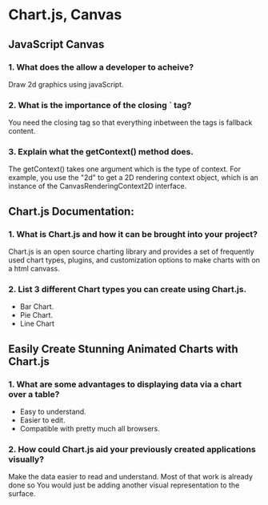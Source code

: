 # Chart.js, Canvas

## JavaScript Canvas

### 1. What does the <canvas> allow a developer to acheive?
Draw 2d graphics using javaScript.

### 2. What is the importance of the closing `</canvas> tag?
You need the closing tag so that everything inbetween the tags is fallback content.

### 3. Explain what the getContext() method does.
The getContext() takes one argument which is the type of context. For example, you use the "2d" to get a 2D rendering context object, which is an instance of the CanvasRenderingContext2D interface.

## Chart.js Documentation:

### 1. What is Chart.js and how it can be brought into your project?
Chart.js is an open source charting library and provides a set of frequently used chart types, plugins, and customization options to make charts with on a html canvass.

### 2. List 3 different Chart types you can create using Chart.js.
- Bar Chart.
- Pie Chart.
- Line Chart

## Easily Create Stunning Animated Charts with Chart.js

### 1. What are some advantages to displaying data via a chart over a table?
- Easy to understand.
- Easier to edit.
- Compatible with pretty much all browsers.

### 2. How could Chart.js aid your previously created applications visually?
Make the data easier to read and understand. Most of that work is already done so You would just be adding another visual representation to the surface.